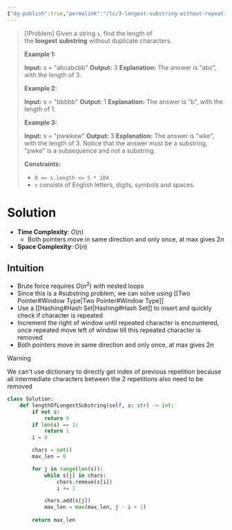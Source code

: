 ```yaml
---
{"dg-publish":true,"permalink":"/lc/3-longest-substring-without-repeating-characters/","tags":["string"]}
---
```


> [!Problem]
> Given a string `s`, find the length of the **longest** **substring** without duplicate characters.
> 
> **Example 1:**
> 
> **Input:** s = "abcabcbb"
> **Output:** 3
> **Explanation:** The answer is "abc", with the length of 3.
> 
> **Example 2:**
> 
> **Input:** s = "bbbbb"
> **Output:** 1
> **Explanation:** The answer is "b", with the length of 1.
> 
> **Example 3:**
> 
> **Input:** s = "pwwkew"
> **Output:** 3
> **Explanation:** The answer is "wke", with the length of 3.
> Notice that the answer must be a substring, "pwke" is a subsequence and not a substring.
> 
> **Constraints:**
> 
> - `0 <= s.length <= 5 * 104`
> - `s` consists of English letters, digits, symbols and spaces.

# Solution
- **Time Complexity**: $O(n)$
	- Both pointers move in same direction and only once, at max gives $2n$
- **Space Complexity**: $O(n)$

## Intuition
- Brute force requires $O(n^2)$ with nested loops
- Since this is a #substring problem, we can solve using [[Two Pointer#Window Type\|Two Pointer#Window Type]]
- Use a [[Hashing#Hash Set\|Hashing#Hash Set]] to insert and quickly check if character is repeated
- Increment the right of window until repeated character is encountered, once repeated move left of window till this repeated character is removed
- Both pointers move in same direction and only once, at max gives $2n$

>[!Warning]
>We can't use dictionary to directly get index of previous repetition because all intermediate characters between the 2 repetitions also need to be removed

```python
class Solution:
    def lengthOfLongestSubstring(self, s: str) -> int:
        if not s:
            return 0
        if len(s) == 1:
            return 1
        i = 0

        chars = set()
        max_len = 0

        for j in range(len(s)):
            while s[j] in chars:
                chars.remove(s[i])
                i += 1

            chars.add(s[j])
            max_len = max(max_len, j - i + 1)
        
        return max_len
```
